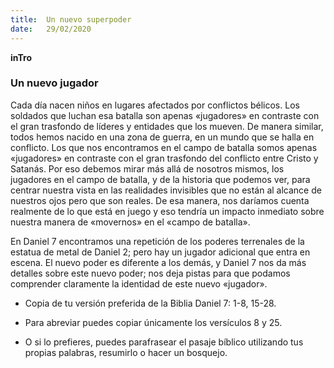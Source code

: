 ```yaml
---
title:  Un nuevo superpoder
date:   29/02/2020
---
```


**inTro**

### Un nuevo jugador

Cada día nacen niños en lugares afectados por conflictos bélicos. Los soldados que luchan esa batalla son apenas «jugadores» en contraste con el gran trasfondo de líderes y entidades que los mueven. De manera similar, todos hemos nacido en una zona de guerra, en un mundo que se halla en conflicto. Los que nos encontramos en el campo de batalla somos apenas «jugadores» en contraste con el gran trasfondo del conflicto entre Cristo y Satanás. Por eso debemos mirar más allá de nosotros mismos, los jugadores en el campo de batalla, y de la historia que podemos ver, para centrar nuestra vista en las realidades invisibles que no están al alcance de nuestros ojos pero que son reales. De esa manera, nos daríamos cuenta realmente de lo que está en juego y eso tendría un impacto inmediato sobre nuestra manera de «movernos» en el «campo de batalla».

En Daniel 7 encontramos una repetición de los poderes terrenales de la estatua de metal de Daniel 2; pero hay un jugador adicional que entra en escena. El nuevo poder es diferente a los demás, y Daniel 7 nos da más detalles sobre este nuevo poder; nos deja pistas para que podamos comprender claramente la identidad de este nuevo «jugador».

- Copia de tu versión preferida de la Biblia Daniel 7: 1-8, 15-28.

- Para abreviar puedes copiar únicamente los versículos 8 y 25.

- O si lo prefieres, puedes parafrasear el pasaje bíblico utilizando tus propias palabras, resumirlo o hacer un bosquejo.
